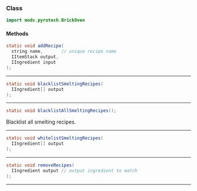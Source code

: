 
### Class

```java
import mods.pyrotech.BrickOven
```

#### Methods

```java
static void addRecipe(
  string name,       // unique recipe name
  IItemStack output,
  IIngredient input 
);
```


---


```java
static void blacklistSmeltingRecipes(
  IIngredient[] output
);
```


---


```java
static void blacklistAllSmeltingRecipes();
```

Blacklist all smelting recipes.

---


```java
static void whitelistSmeltingRecipes(
  IIngredient[] output
);
```


---


```java
static void removeRecipes(
  IIngredient output // output ingredient to match
);
```


---

